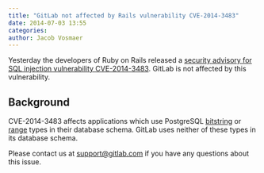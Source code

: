 ```yaml
---
title: "GitLab not affected by Rails vulnerability CVE-2014-3483"
date: 2014-07-03 13:55
categories:
author: Jacob Vosmaer
---
```


Yesterday the developers of Ruby on Rails released a [security advisory for SQL injection vulnerability CVE-2014-3483](https://groups.google.com/forum/#!topic/rubyonrails-security/wDxePLJGZdI).
GitLab is not affected by this vulnerability.

## Background

CVE-2014-3483 affects applications which use PostgreSQL [bitstring](http://www.postgresql.org/docs/9.2/static/datatype-bit.html) or [range](http://www.postgresql.org/docs/9.2/static/rangetypes.html) types in their database schema.
GitLab uses neither of these types in its database schema.

Please contact us at support@gitlab.com if you have any questions about this issue.
